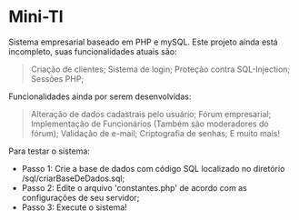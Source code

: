 # Mini-TI
Sistema empresarial baseado em PHP e mySQL. Este projeto ainda está incompleto, suas funcionalidades atuais são:
> Criação de clientes;
> Sistema de login;
> Proteção contra SQL-Injection;
> Sessões PHP;

Funcionalidades ainda por serem desenvolvidas:
> Alteração de dados cadastrais pelo usuário;
> Fórum empresarial;
> Implementação de Funcionários (Também são moderadores do fórum);
> Validação de e-mail;
> Criptografia de senhas;
> E muito mais!

Para testar o sistema:

* Passo 1: Crie a base de dados com código SQL localizado no diretório /sql/criarBaseDeDados.sql;
* Passo 2: Edite o arquivo 'constantes.php' de acordo com as configurações de seu servidor;
* Passo 3: Execute o sistema! 

